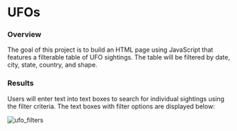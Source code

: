 # UFOs

### Overview
The goal of this project is to build an HTML page using JavaScript that features a filterable table of UFO sightings.  The table will be filtered by date, city, state, country, and shape. 

### Results
Users will enter text into text boxes to search for individual sightings using the filter criteria.  The text boxes with filter options are displayed below:

![ufo_filters](https://user-images.githubusercontent.com/86164867/139343386-197cb8de-bca1-4434-8330-bc2fa4d452d9.PNG)

